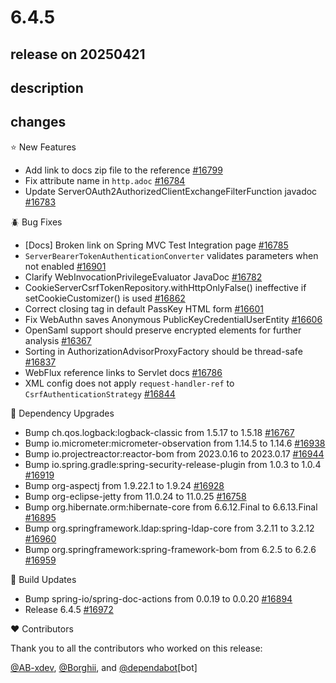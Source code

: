 # 6.4.5

## release on 20250421
## description
## changes
⭐ New Features

* Add link to docs zip file to the reference <a href="https://github.com/spring-projects/spring-security/issues/16799" data-hovercard-type="issue" data-hovercard-url="/spring-projects/spring-security/issues/16799/hovercard">#16799</a>
* Fix attribute name in <code>http.adoc</code> <a href="https://github.com/spring-projects/spring-security/issues/16784" data-hovercard-type="issue" data-hovercard-url="/spring-projects/spring-security/issues/16784/hovercard">#16784</a>
* Update ServerOAuth2AuthorizedClientExchangeFilterFunction javadoc <a href="https://github.com/spring-projects/spring-security/issues/16783" data-hovercard-type="issue" data-hovercard-url="/spring-projects/spring-security/issues/16783/hovercard">#16783</a>

🪲 Bug Fixes

* [Docs] Broken link on Spring MVC Test Integration page <a href="https://github.com/spring-projects/spring-security/issues/16785" data-hovercard-type="issue" data-hovercard-url="/spring-projects/spring-security/issues/16785/hovercard">#16785</a>
* <code>ServerBearerTokenAuthenticationConverter</code> validates parameters when not enabled <a href="https://github.com/spring-projects/spring-security/issues/16901" data-hovercard-type="issue" data-hovercard-url="/spring-projects/spring-security/issues/16901/hovercard">#16901</a>
* Clarify WebInvocationPrivilegeEvaluator JavaDoc <a href="https://github.com/spring-projects/spring-security/issues/16782" data-hovercard-type="issue" data-hovercard-url="/spring-projects/spring-security/issues/16782/hovercard">#16782</a>
* CookieServerCsrfTokenRepository.withHttpOnlyFalse() ineffective if setCookieCustomizer() is used <a href="https://github.com/spring-projects/spring-security/issues/16862" data-hovercard-type="issue" data-hovercard-url="/spring-projects/spring-security/issues/16862/hovercard">#16862</a>
* Correct closing tag in default PassKey HTML form <a href="https://github.com/spring-projects/spring-security/pull/16601" data-hovercard-type="pull_request" data-hovercard-url="/spring-projects/spring-security/pull/16601/hovercard">#16601</a>
* Fix WebAuthn saves Anonymous PublicKeyCredentialUserEntity <a href="https://github.com/spring-projects/spring-security/pull/16606" data-hovercard-type="pull_request" data-hovercard-url="/spring-projects/spring-security/pull/16606/hovercard">#16606</a>
* OpenSaml support should preserve encrypted elements for further analysis <a href="https://github.com/spring-projects/spring-security/issues/16367" data-hovercard-type="issue" data-hovercard-url="/spring-projects/spring-security/issues/16367/hovercard">#16367</a>
* Sorting in AuthorizationAdvisorProxyFactory should be thread-safe <a href="https://github.com/spring-projects/spring-security/issues/16837" data-hovercard-type="issue" data-hovercard-url="/spring-projects/spring-security/issues/16837/hovercard">#16837</a>
* WebFlux reference links to Servlet docs <a href="https://github.com/spring-projects/spring-security/issues/16786" data-hovercard-type="issue" data-hovercard-url="/spring-projects/spring-security/issues/16786/hovercard">#16786</a>
* XML config does not apply <code>request-handler-ref</code> to <code>CsrfAuthenticationStrategy</code> <a href="https://github.com/spring-projects/spring-security/issues/16844" data-hovercard-type="issue" data-hovercard-url="/spring-projects/spring-security/issues/16844/hovercard">#16844</a>

🔨 Dependency Upgrades

* Bump ch.qos.logback:logback-classic from 1.5.17 to 1.5.18 <a href="https://github.com/spring-projects/spring-security/pull/16767" data-hovercard-type="pull_request" data-hovercard-url="/spring-projects/spring-security/pull/16767/hovercard">#16767</a>
* Bump io.micrometer:micrometer-observation from 1.14.5 to 1.14.6 <a href="https://github.com/spring-projects/spring-security/pull/16938" data-hovercard-type="pull_request" data-hovercard-url="/spring-projects/spring-security/pull/16938/hovercard">#16938</a>
* Bump io.projectreactor:reactor-bom from 2023.0.16 to 2023.0.17 <a href="https://github.com/spring-projects/spring-security/pull/16944" data-hovercard-type="pull_request" data-hovercard-url="/spring-projects/spring-security/pull/16944/hovercard">#16944</a>
* Bump io.spring.gradle:spring-security-release-plugin from 1.0.3 to 1.0.4 <a href="https://github.com/spring-projects/spring-security/pull/16919" data-hovercard-type="pull_request" data-hovercard-url="/spring-projects/spring-security/pull/16919/hovercard">#16919</a>
* Bump org-aspectj from 1.9.22.1 to 1.9.24 <a href="https://github.com/spring-projects/spring-security/pull/16928" data-hovercard-type="pull_request" data-hovercard-url="/spring-projects/spring-security/pull/16928/hovercard">#16928</a>
* Bump org-eclipse-jetty from 11.0.24 to 11.0.25 <a href="https://github.com/spring-projects/spring-security/pull/16758" data-hovercard-type="pull_request" data-hovercard-url="/spring-projects/spring-security/pull/16758/hovercard">#16758</a>
* Bump org.hibernate.orm:hibernate-core from 6.6.12.Final to 6.6.13.Final <a href="https://github.com/spring-projects/spring-security/pull/16895" data-hovercard-type="pull_request" data-hovercard-url="/spring-projects/spring-security/pull/16895/hovercard">#16895</a>
* Bump org.springframework.ldap:spring-ldap-core from 3.2.11 to 3.2.12 <a href="https://github.com/spring-projects/spring-security/pull/16960" data-hovercard-type="pull_request" data-hovercard-url="/spring-projects/spring-security/pull/16960/hovercard">#16960</a>
* Bump org.springframework:spring-framework-bom from 6.2.5 to 6.2.6 <a href="https://github.com/spring-projects/spring-security/pull/16959" data-hovercard-type="pull_request" data-hovercard-url="/spring-projects/spring-security/pull/16959/hovercard">#16959</a>

🔩 Build Updates

* Bump spring-io/spring-doc-actions from 0.0.19 to 0.0.20 <a href="https://github.com/spring-projects/spring-security/pull/16894" data-hovercard-type="pull_request" data-hovercard-url="/spring-projects/spring-security/pull/16894/hovercard">#16894</a>
* Release 6.4.5 <a href="https://github.com/spring-projects/spring-security/issues/16972" data-hovercard-type="issue" data-hovercard-url="/spring-projects/spring-security/issues/16972/hovercard">#16972</a>

❤️ Contributors

Thank you to all the contributors who worked on this release:

<a class="user-mention notranslate" data-hovercard-type="user" data-hovercard-url="/users/AB-xdev/hovercard" data-octo-click="hovercard-link-click" data-octo-dimensions="link_type:self" href="https://github.com/AB-xdev">@AB-xdev</a>, <a class="user-mention notranslate" data-hovercard-type="user" data-hovercard-url="/users/Borghii/hovercard" data-octo-click="hovercard-link-click" data-octo-dimensions="link_type:self" href="https://github.com/Borghii">@Borghii</a>, and <a class="user-mention notranslate" data-hovercard-type="organization" data-hovercard-url="/orgs/dependabot/hovercard" data-octo-click="hovercard-link-click" data-octo-dimensions="link_type:self" href="https://github.com/dependabot">@dependabot</a>[bot]

